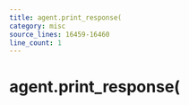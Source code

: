 ```yaml
---
title: agent.print_response(
category: misc
source_lines: 16459-16460
line_count: 1
---
```


# agent.print_response(
